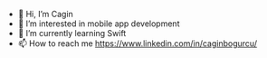 - 👋 Hi, I’m Cagin
- 👀 I’m interested in mobile app development
- 🌱 I’m currently learning Swift
- 📫 How to reach me https://www.linkedin.com/in/caginbogurcu/

